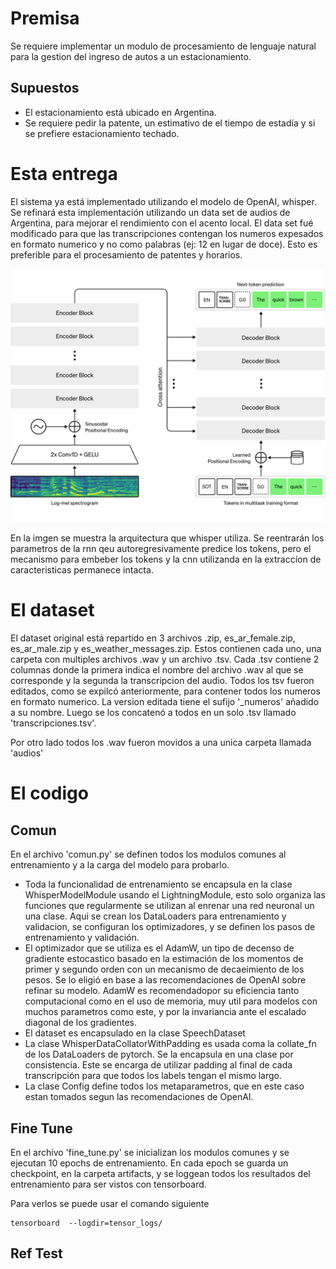 # Premisa

Se requiere implementar un modulo de procesamiento de lenguaje natural para la gestion del ingreso de autos a un estacionamiento.

## Supuestos

- El estacionamiento está ubicado en Argentina.
- Se requiere pedir la patente, un estimativo de el tiempo de estadía y si se prefiere estacionamiento techado.

# Esta entrega

El sistema ya está implementado utilizando el modelo de OpenAI, whisper. 
Se refinará esta implementación utilizando un data set de audios de Argentina, para mejorar el rendimiento con el acento local.
El data set fué modificado para que las transcripciones contengan los numeros expesados en formato numerico y no como palabras (ej: 12 en lugar de doce). Esto es preferible para el procesamiento de patentes y horarios.

![Arquitectura whisper](whisper_architecture.svg)

En la imgen se muestra la arquitectura que whisper utiliza. Se reentrarán los parametros de la rnn qeu autoregresivamente predice los tokens, pero el mecanismo para embeber los tokens y la cnn utilizanda en la extraccíon de caracteristicas permanece intacta.

# El dataset

El dataset original está repartido en 3 archivos .zip, es_ar_female.zip, es_ar_male.zip y es_weather_messages.zip.
Estos contienen cada uno, una carpeta con multiples archivos .wav y un archivo .tsv.
Cada .tsv contiene 2 columnas donde la primera indica el nombre del archivo .wav al que se corresponde y la segunda la transcripcion del audio.
Todos los tsv fueron editados, como se expilcó anteriormente, para contener todos los numeros en formato numerico. La version editada tiene el sufijo '_numeros' añadido a su nombre.
Luego se los concatenó a todos en un solo .tsv llamado 'transcripciones.tsv'.

Por otro lado todos los .wav fueron movidos a una unica carpeta llamada 'audios'

# El codigo

## Comun

En el archivo 'comun.py' se definen todos los modulos comunes al entrenamiento y a la carga del modelo para probarlo.

- Toda la funcionalidad de entrenamiento se encapsula en la clase WhisperModelModule usando el LightningModule, esto solo organiza las funciones que regularmente se utilizan al enrenar una red neuronal un una clase. Aqui se crean los DataLoaders para entrenamiento y validacion, se configuran los optimizadores, y se definen los pasos de entrenamiento y validación.
- El optimizador que se utiliza es el AdamW, un tipo de decenso de gradiente estocastico basado en la estimación de los momentos de primer y segundo orden con un mecanismo de decaeimiento de los pesos. Se lo eligió en base a las recomendaciones de OpenAI sobre refinar su modelo. AdamW es recomendadopor su eficiencia tanto computacional como en el uso de memoria, muy util para modelos con muchos parametros como este, y por la invariancia ante el escalado diagonal de los gradientes.
- El dataset es encapsulado en la clase SpeechDataset
- La clase WhisperDataCollatorWithPadding es usada coma la collate_fn de los DataLoaders de pytorch. Se la encapsula en una clase por consistencia. Este se encarga de utilizar padding al final de cada transcripción para que todos los labels tengan el mismo largo.
- La clase Config define todos los metaparametros, que en este caso estan tomados segun las recomendaciones de OpenAI.

## Fine Tune

En el archivo 'fine_tune.py' se inicializan los modulos comunes y se ejecutan 10 epochs de entrenamiento. En cada epoch se guarda un checkpoint, en la carpeta artifacts, y se loggean todos los resultados del entrenamiento para ser vistos con tensorboard.

Para verlos se puede usar el comando siguiente

```shell
tensorboard  --logdir=tensor_logs/
```

## Ref Test



